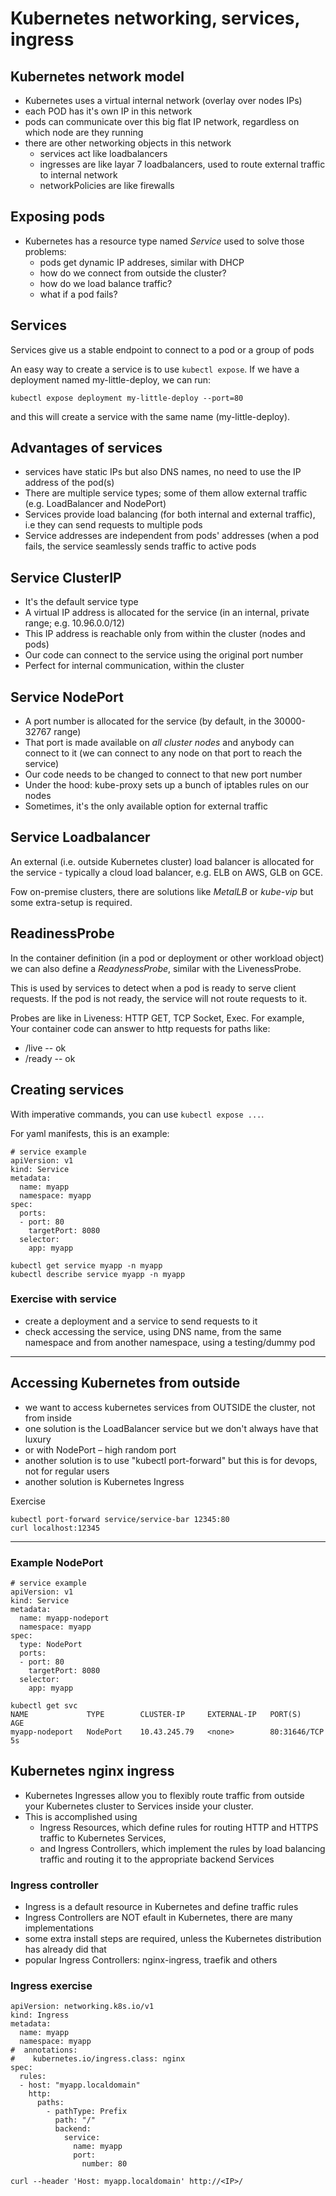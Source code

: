 # Kubernetes networking, services, ingress


## Kubernetes network model

- Kubernetes uses a virtual internal network (overlay over nodes IPs)
- each POD has it's own IP in this network
- pods can communicate over this big flat IP network, regardless on which node are they running
- there are other networking objects in this network
  - services act like loadbalancers
  - ingresses are like layar 7 loadbalancers, used to route external traffic to internal network
  - networkPolicies are like firewalls

## Exposing pods
- Kubernetes has a resource type named *Service* used to solve those problems:
  - pods get dynamic IP addreses, similar with DHCP
  - how do we connect from outside the cluster?
  - how do we load balance traffic?
  - what if a pod fails?

## Services
Services give us a stable endpoint to connect to a pod or a group of pods

An easy way to create a service is to use `kubectl expose`. If we have a deployment named my-little-deploy, we can run:
```
kubectl expose deployment my-little-deploy --port=80
```
and this will create a service with the same name (my-little-deploy).

## Advantages of services
- services have static IPs but also DNS names, no need to use the IP address of the pod(s)
- There are multiple service types; some of them allow external traffic (e.g. LoadBalancer and NodePort)
- Services provide load balancing (for both internal and external traffic), i.e they can send requests to multiple pods
- Service addresses are independent from pods' addresses (when a pod fails, the service seamlessly sends traffic to active pods

## Service ClusterIP
- It's the default service type
- A virtual IP address is allocated for the service (in an internal, private range; e.g. 10.96.0.0/12)
- This IP address is reachable only from within the cluster (nodes and pods)
- Our code can connect to the service using the original port number
- Perfect for internal communication, within the cluster

## Service NodePort
- A port number is allocated for the service (by default, in the 30000-32767 range)
- That port is made available on *all cluster nodes* and anybody can connect to it (we can connect to any node on that port to reach the service)
- Our code needs to be changed to connect to that new port number
- Under the hood: kube-proxy sets up a bunch of iptables rules on our nodes
- Sometimes, it's the only available option for external traffic

## Service Loadbalancer

An external (i.e. outside Kubernetes cluster) load balancer is allocated for the service - typically a cloud load balancer, e.g. ELB on AWS, GLB on GCE.

Fow on-premise clusters, there are solutions like *MetalLB* or *kube-vip* but some extra-setup is required.

## ReadinessProbe

In the container definition (in a pod or deployment or other workload object) we can also define a *ReadynessProbe*, similar with the LivenessProbe.

This is used by services to detect when a pod is ready to serve client requests. If the pod is not ready, the service will not route requests to it.

Probes are like in Liveness: HTTP GET, TCP Socket, Exec. For example, Your container code can answer to http requests for paths like:
- /live -- ok
- /ready -- ok

## Creating services

With imperative commands, you can use `kubectl expose ...`. 

For yaml manifests, this is an example:
```
# service example
apiVersion: v1
kind: Service
metadata:
  name: myapp
  namespace: myapp
spec:
  ports:
  - port: 80
    targetPort: 8080
  selector:
    app: myapp
```

```
kubectl get service myapp -n myapp
kubectl describe service myapp -n myapp
```

### Exercise with service
- create a deployment and a service to send requests to it  
- check accessing the service, using DNS name, from the same namespace and from another namespace, using a
testing/dummy pod

---

## Accessing Kubernetes from outside
- we want to access kubernetes services from OUTSIDE the cluster, not from inside
- one solution is the LoadBalancer service but we don't always have that luxury
- or with NodePort – high random port
- another solution is to use "kubectl port-forward" but this is for devops, not for regular users
- another solution is Kubernetes Ingress

Exercise
```
kubectl port-forward service/service-bar 12345:80
curl localhost:12345
```
---

### Example NodePort

```
# service example
apiVersion: v1
kind: Service
metadata:
  name: myapp-nodeport
  namespace: myapp
spec:
  type: NodePort
  ports:
  - port: 80
    targetPort: 8080
  selector:
    app: myapp
```

```
kubectl get svc
NAME             TYPE        CLUSTER-IP     EXTERNAL-IP   PORT(S)        AGE
myapp-nodeport   NodePort    10.43.245.79   <none>        80:31646/TCP   5s
```


## Kubernetes nginx ingress
- Kubernetes Ingresses allow you to flexibly route traffic from outside your Kubernetes cluster to Services inside your cluster.
- This is accomplished using 
  - Ingress Resources, which define rules for routing HTTP and HTTPS traffic to Kubernetes Services, 
  - and Ingress Controllers, which implement the rules by load balancing traffic and routing it to the appropriate backend Services

### Ingress controller
- Ingress is a default resource in Kubernetes and define traffic rules
- Ingress Controllers are NOT efault in Kubernetes, there are many implementations
- some extra install steps are required, unless the Kubernetes distribution has already did that
- popular Ingress Controllers: nginx-ingress, traefik and others

### Ingress exercise

```
apiVersion: networking.k8s.io/v1
kind: Ingress
metadata:
  name: myapp
  namespace: myapp
#  annotations:
#    kubernetes.io/ingress.class: nginx
spec:
  rules:
  - host: "myapp.localdomain"
    http:
      paths:
        - pathType: Prefix
          path: "/"
          backend:
            service:
              name: myapp
              port:
                number: 80
```

```
curl --header 'Host: myapp.localdomain' http://<IP>/
```














